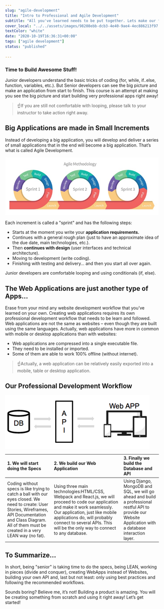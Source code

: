```yaml
---
slug: "agile-development"
title: "Intro to Professional and Agile Development"
subtitle: "All you've learned needs to be put together. Lets make our first entire professional application using the Agile Development method!"
cover_local: "../../assets/images/98208ebb-dcb3-4e40-9ae4-4ec886213f97.jpeg"
textColor: "white"
date: "2020-10-19T16:36:31+00:00"
tags: ["agile development"]
status: "published"

---
```


### Time to Build Awesome Stuff!

Junior developers understand the basic tricks of coding (for, while, if..else, function, variables, etc.).  But Senior developers can see the big picture and make an application from start to finish.  This course is an attempt at making you see the big picture and start building very professional apps right away!

> :point_up:If you are still not comfortable with looping, please talk to your instructor to take action right away.

## Big Applications are made in Small Increments


Instead of developing a big application, you will develop and deliver a series of small applications that in the end will become a big application.  That’s what is called Agile Development.

![agile development](../../assets/images/7f627fe6-aa37-4450-bbff-dc4ea0ce8309.jpeg)

Each increment is called a "sprint" and has the following steps:

+ Starts at the moment you write your **application requirements.**
+ Continues with a general rough plan (just to have an approximate idea of the due date, main technologies, etc.).
+ Then **continues with design** (user interfaces and technical architecture).
+ Moving to development (write coding).
+ Finishing with testing and delivery… and then you start all over again.

Junior developers are comfortable looping and using conditionals (if, else).


## The Web Applications are just another type of Apps…


Erase from your mind any website development workflow that you’ve learned on your own.   Creating web applications requires its own professional development workflow that needs to be learn and followed.  Web applications are not the same as websites – even though they are built using the same languages.  Actually, web applications have more in common with mobile or desktop applications than with websites:

+ Web applications are compressed into a single executable file.
+ They need to be installed or imported.
+ Some of them are able to work 100% offline (without internet).


> :point_up:Actually, a web application can be relatively easily exported into a mobile, table or desktop application.

## Our Professional Development Workflow


![agile development](../../assets/images/2b3ed62a-070f-4e7f-9572-34628ffb40d9.png)

|1. We will start doing the Specs     |2. We build our Web Application       |3. Finally we build the Database and API     |
|:------------------|:--------------|:-----------------|
|Coding without specs is like trying to catch a ball with our eyes closed.  We need to create: User Stories, Wireframes, API Documentation and Class Diagram. All of them must be created in a very LEAN way (no fat).     |Using three main technologies:HTML/CSS, Webpack and React.js, we will proceed to code our application and make it work seamlessly.  Our application, just like mobile applications do, will probably connect to several APIs.  This will be the only way to connect to any database.       |Using Django, MongoDB and SQL, we will go ahead and build a professional restful API to provide our Website Application with a database interaction layer.         |     

## To Summarize…


In short, being "senior" is taking time to do the specs, being LEAN, working in pieces (divide and conquer), creating WebApps instead of Websites, building your own API and, last but not least: only using best practices and following the recommended workflows.

Sounds boring?  Believe me, it’s not!  Building a product is amazing.  You will be creating something from scratch and using it right away!  Let’s get started!


